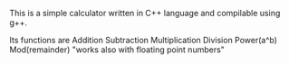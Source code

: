 This is a simple calculator written in C++ language and compilable using g++.

Its functions are
Addition
Subtraction
Multiplication
Division
Power(a^b)
Mod(remainder) "works also with floating point numbers"


